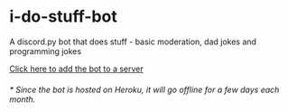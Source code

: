 # i-do-stuff-bot

A discord.py bot that does stuff - basic moderation, dad jokes and programming jokes

[Click here to add the bot to a server](https://discord.com/api/oauth2/authorize?client_id=848936530617434142&permissions=201714806&scope=bot)

###### \* _Since the bot is hosted on Heroku, it will go offline for a few days each month._
